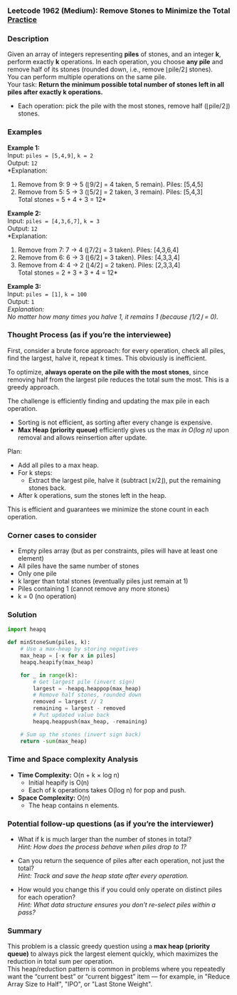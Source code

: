 ### Leetcode 1962 (Medium): Remove Stones to Minimize the Total [Practice](https://leetcode.com/problems/remove-stones-to-minimize-the-total)

### Description  
Given an array of integers representing **piles** of stones, and an integer **k**, perform exactly **k** operations. In each operation, you choose **any pile** and remove half of its stones (rounded down, i.e., remove ⌊pile/2⌋ stones).  
You can perform multiple operations on the same pile.  
Your task: **Return the minimum possible total number of stones left in all piles after exactly k operations.**

- Each operation: pick the pile with the most stones, remove half (⌊pile/2⌋) stones.

### Examples  

**Example 1:**  
Input: `piles = [5,4,9]`, `k = 2`  
Output: `12`  
*Explanation:  
1. Remove from 9: 9 → 5 (⌊9/2⌋ = 4 taken, 5 remain). Piles: [5,4,5]  
2. Remove from 5: 5 → 3 (⌊5/2⌋ = 2 taken, 3 remain). Piles: [5,4,3]  
Total stones = 5 + 4 + 3 = 12*

**Example 2:**  
Input: `piles = [4,3,6,7]`, `k = 3`  
Output: `12`  
*Explanation:  
1. Remove from 7: 7 → 4 (⌊7/2⌋ = 3 taken). Piles: [4,3,6,4]  
2. Remove from 6: 6 → 3 (⌊6/2⌋ = 3 taken). Piles: [4,3,3,4]  
3. Remove from 4: 4 → 2 (⌊4/2⌋ = 2 taken). Piles: [2,3,3,4]  
Total stones = 2 + 3 + 3 + 4 = 12*

**Example 3:**  
Input: `piles = [1]`, `k = 100`  
Output: `1`  
*Explanation:  
No matter how many times you halve 1, it remains 1 (because ⌊1/2⌋ = 0).*

### Thought Process (as if you’re the interviewee)  
First, consider a brute force approach: for every operation, check all piles, find the largest, halve it, repeat k times. This obviously is inefficient.

To optimize, **always operate on the pile with the most stones**, since removing half from the largest pile reduces the total sum the most. This is a greedy approach.

The challenge is efficiently finding and updating the max pile in each operation.  
- Sorting is not efficient, as sorting after every change is expensive.  
- **Max Heap (priority queue)** efficiently gives us the max _in O(log n)_ upon removal and allows reinsertion after update.

Plan:  
- Add all piles to a max heap.  
- For k steps:  
  - Extract the largest pile, halve it (subtract ⌊x/2⌋), put the remaining stones back.  
- After k operations, sum the stones left in the heap.

This is efficient and guarantees we minimize the stone count in each operation.

### Corner cases to consider  
- Empty piles array (but as per constraints, piles will have at least one element)
- All piles have the same number of stones  
- Only one pile  
- k larger than total stones (eventually piles just remain at 1)  
- Piles containing 1 (cannot remove any more stones)
- k = 0 (no operation)

### Solution

```python
import heapq

def minStoneSum(piles, k):
    # Use a max-heap by storing negatives
    max_heap = [-x for x in piles]
    heapq.heapify(max_heap)

    for _ in range(k):
        # Get largest pile (invert sign)
        largest = -heapq.heappop(max_heap)
        # Remove half stones, rounded down
        removed = largest // 2
        remaining = largest - removed
        # Put updated value back
        heapq.heappush(max_heap, -remaining)

    # Sum up the stones (invert sign back)
    return -sum(max_heap)
```

### Time and Space complexity Analysis  

- **Time Complexity:** O(n + k × log n)
  - Initial heapify is O(n)
  - Each of k operations takes O(log n) for pop and push.
- **Space Complexity:** O(n)
  - The heap contains n elements.

### Potential follow-up questions (as if you’re the interviewer)  

- What if k is much larger than the number of stones in total?  
  *Hint: How does the process behave when piles drop to 1?*

- Can you return the sequence of piles after each operation, not just the total?  
  *Hint: Track and save the heap state after every operation.*

- How would you change this if you could only operate on distinct piles for each operation?  
  *Hint: What data structure ensures you don’t re-select piles within a pass?*

### Summary
This problem is a classic greedy question using a **max heap (priority queue)** to always pick the largest element quickly, which maximizes the reduction in total sum per operation.  
This heap/reduction pattern is common in problems where you repeatedly want the “current best” or “current biggest” item — for example, in "Reduce Array Size to Half", "IPO", or "Last Stone Weight".